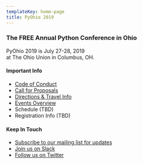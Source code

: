 ```yaml
---
templateKey: home-page
title: PyOhio 2019
---
```

### The FREE Annual Python Conference in Ohio

PyOhio 2019 is July 27-28, 2019 <br>at The Ohio Union in Columbus, OH.

#### Important Info

* [Code of Conduct](/about/code-of-conduct)
* [Call for Proposals](/speak/cfp)
* [Directions & Travel Info](/attend/travel-directions)
* [Events Overview](/events)
* Schedule (TBD)
* Registration Info (TBD)

#### Keep In Touch

* [Subscribe to our mailing list for updates](/news/keep-in-touch)
* [Join us on Slack](https://slack.pyohio.org/)
* [Follow us on Twitter](https://twitter.com/pyohio)

<script type="application/ld+json">
{
  "@context": "https://schema.org",
  "@type": "Event",
  "name": "PyOhio 2019",
  "startDate": "2019-07-27T10:00-05:00",
  "location": {
    "@type": "Place",
    "name": "The Ohio Union",
    "address": {
      "@type": "PostalAddress",
      "streetAddress": "1739 N. High St",
      "addressLocality": "Columbus",
      "postalCode": "43210",
      "addressRegion": "OH",
      "addressCountry": "US"
    }
  },
  "image": [
    "https://www.pyohio.org/2019/img/og-image.png"
   ],
  "description": "The FREE Python community conference in Columbus, OH, July 27-28, 2019.",
  "endDate": "2019-07-28T17:00-05:00",
  "offers": {
    "@type": "Offer",
    "url": "https://www.pyohio.org/2019/",
    "price": "0",
    "priceCurrency": "USD",
    "availability": "https://schema.org/InStock",
    "validFrom": "2019-04-15T09:00-05:00"
  }
}
</script>